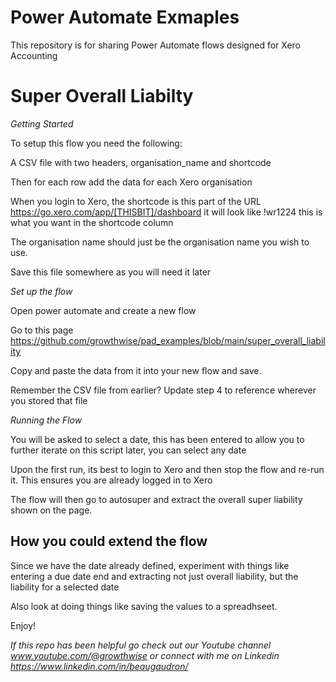 # Power Automate Exmaples #

This repository is for sharing Power Automate flows designed for Xero Accounting

# Super Overall Liabilty #

*Getting Started*

To setup this flow you need the following:

A CSV file with two headers, organisation_name and shortcode

Then for each row add the data for each Xero organisation

When you login to Xero, the shortcode is this part of the URL https://go.xero.com/app/[THISBIT]/dashboard it will look like !wr1224 this is what you want in the shortcode column

The organisation name should just be the organisation name you wish to use. 

Save this file somewhere as you will need it later

*Set up the flow*

Open power automate and create a new flow

Go to this page https://github.com/growthwise/pad_examples/blob/main/super_overall_liability 

Copy and paste the data from it into your new flow and save. 

Remember the CSV file from earlier? Update step 4 to reference wherever you stored that file

*Running the Flow*

You will be asked to select a date, this has been entered to allow you to further iterate on this script later, you can select any date

Upon the first run, its best to login to Xero and then stop the flow and re-run it. This ensures you are already logged in to Xero

The flow will then go to autosuper and extract the overall super liability shown on the page. 

## How you could extend the flow ##

Since we have the date already defined, experiment with things like entering a due date end and extracting not just overall liability, but the liability for a selected date

Also look at doing things like saving the values to a spreadhseet.

Enjoy!

*If this repo has been helpful go check out our Youtube channel www.youtube.com/@growthwise or connect with me on Linkedin https://www.linkedin.com/in/beaugaudron/*
